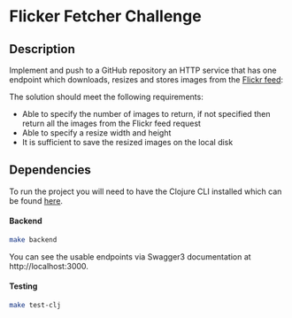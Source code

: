 # Flicker Fetcher Challenge

## Description
  Implement and push to a GitHub repository an HTTP service that has one endpoint which downloads, resizes and stores images from the [Flickr feed](https://www.flickr.com/services/feeds/docs/photos_public/):

The solution should meet the following requirements:
- Able to specify the number of images to return, if not specified then return all the images from the Flickr feed request
- Able to specify a resize width and height
- It is sufficient to save the resized images on the local disk

## Dependencies
To run the project you will need to have the Clojure CLI installed which can be found [here](https://clojure.org/guides/deps_and_cli).

#### Backend
```sh
make backend
```

You can see the usable endpoints via Swagger3 documentation at http://localhost:3000.

#### Testing
```sh
make test-clj
```
